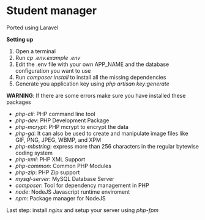 # Student manager

Ported using Laravel

**Setting up**

1. Open a terminal
2. Run _cp .env.example .env_
3. Edit the .env file with your own APP_NAME and the database configuration you want to use
4. Run _composer install_ to install all the missing dependencies
5. Generate you application key using _php artisan key:generate_

**WARNING**: If there are some errors make sure you have installed these packages

- *php-cli*: PHP command line tool
- *php-dev*: PHP Development Package
- *php-mcrypt*: PHP mcrypt to encrypt the data
- *php-gd*: It can also be used to create and manipulate image files like GIF, PNG, JPEG, WBMP, and XPM
- *php-mbstring*: express more than 256 characters in the regular bytewise coding system
- *php-xml*: PHP XML Support
- *php-common*: Common PHP Modules
- *php-zip*: PHP Zip support
- *mysql-server*: MySQL Database Server
- *composer*:  Tool for dependency management in PHP
- *node*: NodeJS Javascript runtime enviroment
- *npm*: Package manager for NodeJS

Last step: install _nginx_ and setup your server using _php-fpm_